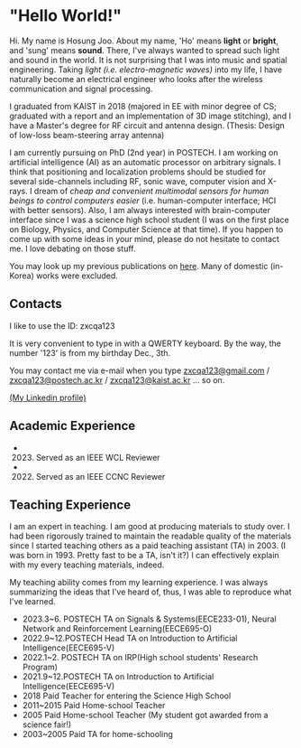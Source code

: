 # "Hello World!"
Hi. My name is Hosung Joo. About my name, 'Ho' means <b>light</b> or <b>bright</b>, and 'sung' means <b>sound</b>. There, I've always wanted to spread such light and sound in the world. It is not surprising that I was into music and spatial engineering. Taking <i>light (i.e. electro-magnetic waves)</i> into my life, I have naturally become an electrical engineer who looks after the wireless communication and signal processing.

I graduated from KAIST in 2018 (majored in EE with minor degree of CS; graduated with a report and an implementation of 3D image stitching), and I have a Master's degree for RF circuit and antenna design. (Thesis: Design of low-loss beam-steering array antenna)

I am currently pursuing on PhD (2nd year) in POSTECH.
I am working on artificial intelligence (AI) as an automatic processor on arbitrary signals. I think that positioning and localization problems should be studied for several side-channels including RF, sonic wave, computer vision and X-rays. I dream of <i>cheap and convenient multimodal sensors for human beings to control computers easier</i> (i.e. human-computer interface; HCI with better sensors). Also, I am always interested with brain-computer interface since I was a science high school student (I was on the first place on Biology, Physics, and Computer Science at that time). If you happen to come up with some ideas in your mind, please do not hesitate to contact me. I love debating on those stuff.

You may look up my previous publications on <a href="https://scholar.google.co.kr/citations?user=4faCzH8AAAAJ&hl=en&oi=ao">here</a>. Many of domestic (in-Korea) works were excluded.

## Contacts

I like to use the ID: zxcqa123

It is very convenient to type in with a QWERTY keyboard. By the way, the number '123' is from my birthday Dec., 3th.

You may contact me via e-mail when you type zxcqa123@gmail.com / zxcqa123@postech.ac.kr / zxcqa123@kaist.ac.kr ... so on.

<a href="https://www.linkedin.com/in/hosung-joo-a74168227/">(My Linkedin profile)</a>


## Academic Experience

- 2023. Served as an IEEE WCL Reviewer
- 2022. Served as an IEEE CCNC Reviewer

## Teaching Experience

I am an expert in teaching. I am good at producing materials to study over. I had been rigorously trained to maintain the readable quality of the materials since I started teaching others as a paid teaching assistant (TA) in 2003. (I was born in 1993. Pretty fast to be a TA, isn't it?) I can effectively explain with my every teaching materials, indeed.

My teaching ability comes from my learning experience. I was always summarizing the ideas that I've heard of, thus, I was able to reproduce what I've learned.

- 2023.3~6. POSTECH TA on Signals & Systems(EECE233-01), Neural Network and Reinforcement Learning(EECE695-O)
- 2022.9~12.POSTECH Head TA on Introduction to Artificial Intelligence(EECE695-V)
- 2022.1~2. POSTECH TA on IRP(High school students' Research Program)
- 2021.9~12.POSTECH TA on Introduction to Artificial Intelligence(EECE695-V)
- 2018      Paid Teacher for entering the Science High School
- 2011~2015 Paid Home-school Teacher
- 2005      Paid Home-school Teacher (My student got awarded from a science fair!)
- 2003~2005 Paid TA for home-schooling
